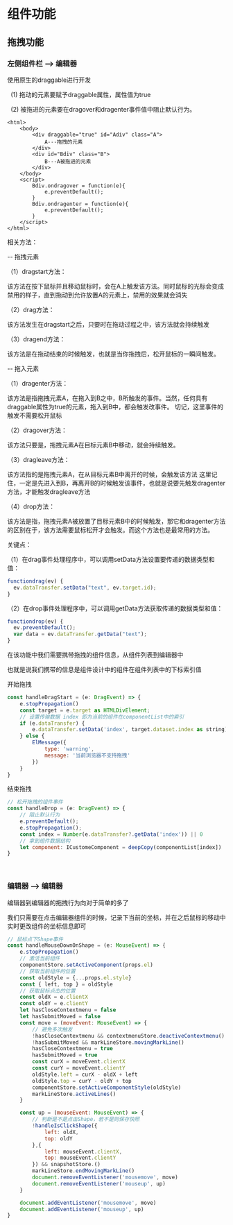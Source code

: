 # 组件功能

## 拖拽功能

### 左侧组件栏 --> 编辑器

使用原生的draggable进行开发

&nbsp; (1) 拖动的元素要赋予draggable属性，属性值为true

&nbsp; (2) 被拖进的元素要在dragover和dragenter事件值中阻止默认行为。
``` 
<html>
    <body>
        <div draggable="true" id="Adiv" class="A">
            A---拖拽的元素
        </div>
        <div id="Bdiv" class="B">
            B---A被拖进的元素
        </div>
    </body>
    <script>
        Bdiv.ondragover = function(e){
            e.preventDefault();
        }
        Bdiv.ondragenter = function(e){
            e.preventDefault();
        }
    </script>
</html>
```
相关方法：

-- 拖拽元素

（1）dragstart方法：

该方法在按下鼠标并且移动鼠标时，会在A上触发该方法。同时鼠标的光标会变成禁用的样子，直到拖动到允许放置A的元素上，禁用的效果就会消失

（2）drag方法：

该方法发生在dragstart之后，只要时在拖动过程之中，该方法就会持续触发

（3）dragend方法：

该方法是在拖动结束的时候触发，也就是当你拖拽后，松开鼠标的一瞬间触发。

-- 拖入元素

（1）dragenter方法：

该方法是指拖拽元素A，在拖入到B之中，B所触发的事件。当然，任何具有draggable属性为true的元素，拖入到B中，都会触发改事件。
切记，这里事件的触发不需要松开鼠标

（2）dragover方法：

该方法只要是，拖拽元素A在目标元素B中移动，就会持续触发。

（3）dragleave方法：

该方法指的是拖拽元素A，在从目标元素B中离开的时候，会触发该方法
这里记住，一定是先进入到B，再离开B的时候触发该事件，也就是说要先触发dragenter方法，才能触发dragleave方法

（4）drop方法：

该方法是指，拖拽元素A被放置了目标元素B中的时候触发，那它和dragenter方法的区别在于，该方法需要鼠标松开才会触发。而这个方法也是最常用的方法。

关键点：

（1）在drag事件处理程序中，可以调用setData方法设置要传递的数据类型和值：
``` js
functiondrag(ev) {
  ev.dataTransfer.setData("text", ev.target.id);
}
```

（2）在drop事件处理程序中，可以调用getData方法获取传递的数据类型和值：
``` js
functiondrop(ev) {
  ev.preventDefault();
  var data = ev.dataTransfer.getData("text");
}
```

在该功能中我们需要携带拖拽的组件信息，从组件列表到编辑器中

也就是说我们携带的信息是组件设计中的组件在组件列表中的下标索引值

开始拖拽
``` js
const handleDragStart = (e: DragEvent) => {
    e.stopPropagation()
    const target = e.target as HTMLDivElement;
    // 设置传输数据 index 即为当前的组件在componentList中的索引
    if (e.dataTransfer) {
        e.dataTransfer.setData('index', target.dataset.index as string);
    } else {
        ElMessage({
            type: 'warning',
            message: '当前浏览器不支持拖拽'
        })
    }
}
```

结束拖拽
```js
// 松开拖拽的组件事件
const handleDrop = (e: DragEvent) => {
    // 阻止默认行为
    e.preventDefault();
    e.stopPropagation();
    const index = Number(e.dataTransfer?.getData('index')) || 0
    // 拿到组件数据结构
    let component: ICustomeComponent = deepCopy(componentList[index])
}
```


<br />

### 编辑器 --> 编辑器

编辑器到编辑器的拖拽行为向对于简单的多了

我们只需要在点击编辑器组件的时候，记录下当前的坐标，并在之后鼠标的移动中实时更改组件的坐标信息即可

``` js
// 鼠标点下Shape事件
const handleMouseDownOnShape = (e: MouseEvent) => {
    e.stopPropagation()
    // 激活当前组件
    componentStore.setActiveComponent(props.el)
    // 获取当前组件的位置
    const oldStyle = {...props.el.style}
    const { left, top } = oldStyle
    // 获取鼠标点击的位置
    const oldX = e.clientX
    const oldY = e.clientY
    let hasCloseContextmenu = false
    let hasSubmitMoved = false
    const move = (moveEvent: MouseEvent) => {
        // 避免多次触发
        !hasCloseContextmenu && contextmenuStore.deactiveContextmenu()
        !hasSubmitMoved && markLineStore.movingMarkLine()
        hasCloseContextmenu = true
        hasSubmitMoved = true
        const curX = moveEvent.clientX
        const curY = moveEvent.clientY
        oldStyle.left = curX - oldX + left
        oldStyle.top = curY - oldY + top
        componentStore.setActiveComponentStyle(oldStyle)
        markLineStore.activeLines()
    }

    const up = (mouseEvent: MouseEvent) => {
        // 判断是不是点击Shape，若不是则保存快照
        !handleIsClickShape({
            left: oldX,
            top: oldY
        },{
            left: mouseEvent.clientX,
            top: mouseEvent.clientY
        }) && snapshotStore.()
        markLineStore.endMovingMarkLine()
        document.removeEventListener('mousemove', move)
        document.removeEventListener('mouseup', up)
    }

    document.addEventListener('mousemove', move)
    document.addEventListener('mouseup', up)
}
```